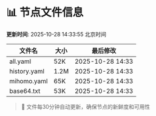# 📊 节点文件信息

**更新时间**: 2025-10-28 14:33:55 北京时间

| 文件名 | 大小 | 最后修改 |
|--------|------|----------|
| all.yaml | 52K | 2025-10-28 14:33 |
| history.yaml | 1.2M | 2025-10-28 14:33 |
| mihomo.yaml | 65K | 2025-10-28 14:33 |
| base64.txt | 53K | 2025-10-28 14:33 |

> 🔄 文件每30分钟自动更新，确保节点的新鲜度和可用性
